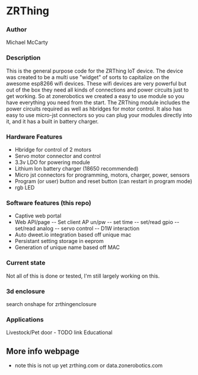 # ZRThing

### Author 
Michael McCarty

### Description
This is the general purpose code for the ZRThing IoT device. The device was created to be a multi use "widget" of sorts to capitalize on the awesome esp8266 wifi devices. These wifi devices are very powerful but out of the box they need all kinds of connections and power circuits just to get working. So at zonerobotics we created a easy to use module so you have everything you need from the start. The ZRThing module includes the power circuits required as well as hbridges for motor control. It also has easy to use micro-jst connectors so you can plug your modules directly into it, and it has a built in battery charger. 

### Hardware Features
- Hbridge for control of 2 motors
- Servo motor connector and control
- 3.3v LDO for powering module
- Lithium Ion battery charger (18650 recommended)
- Micro jst connectors for programming, motors, charger, power, sensors
- Program (or user) button and reset button (can restart in program mode)
- rgb LED

### Software features (this repo)
- Captive web portal 
- Web API/page
-- Set client AP un/pw
-- set time
-- set/read gpio 
-- set/read analog
-- servo control
-- D1W interaction
- Auto dweet.io integration based off unique mac
- Persistant setting storage in eeprom
- Generation of unique name based off MAC

### Current state
Not all of this is done or tested, I'm still largely working on this. 

### 3d enclosure
search onshape for zrthingenclosure

### Applications
Livestock/Pet door - TODO link
Educational 

## More info webpage
- note this is not up yet
zrthing.com or data.zonerobotics.com


